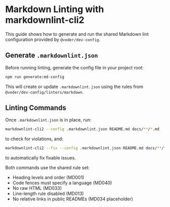 # Markdown Linting with markdownlint-cli2

This guide shows how to generate and run the shared Markdown lint configuration provided by `@voder/dev-config`.

## Generate `.markdownlint.json`

Before running linting, generate the config file in your project root:

```bash
npm run generate:md-config
```

This will create or update `.markdownlint.json` using the rules from `@voder/dev-config/linters/markdown`.

## Linting Commands

Once `.markdownlint.json` is in place, run:

```bash
markdownlint-cli2 --config .markdownlint.json README.md docs/**/*.md
```

to check for violations, and:

```bash
markdownlint-cli2 --fix --config .markdownlint.json README.md docs/**/*.md
```

to automatically fix fixable issues.

Both commands use the shared rule set:

- Heading levels and order (MD001)
- Code fences must specify a language (MD040)
- No raw HTML (MD033)
- Line-length rule disabled (MD013)
- No relative links in public READMEs (MD034 placeholder)
